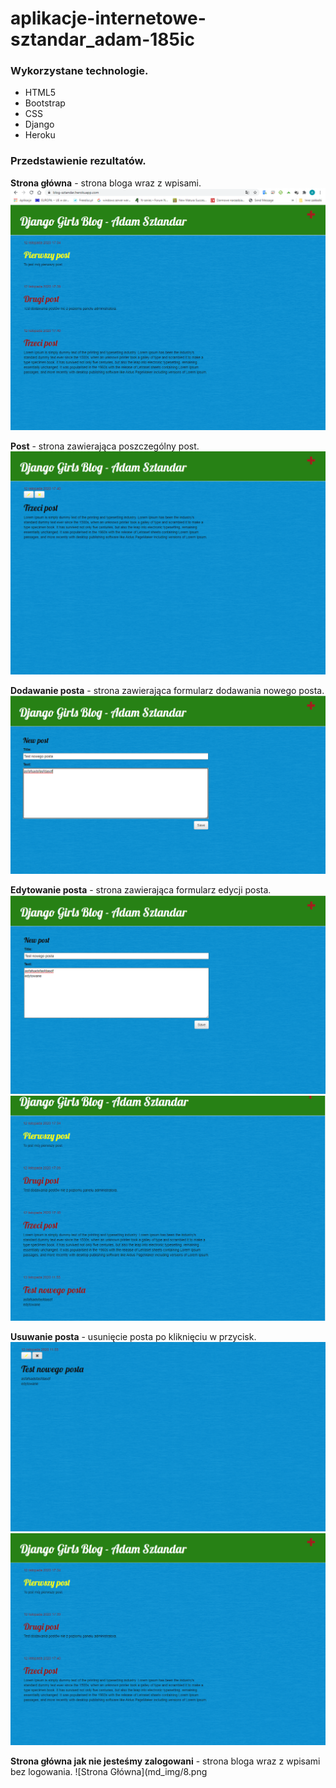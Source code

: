 # aplikacje-internetowe-sztandar_adam-185ic

### Wykorzystane technologie.
* HTML5
* Bootstrap
* CSS
* Django
* Heroku

### Przedstawienie rezultatów.
__Strona główna__ - strona bloga wraz z wpisami.
![Strona Główna](md_img/1.png)

__Post__ - strona zawierająca poszczególny post.
![Post](md_img/2.png)

__Dodawanie posta__ - strona zawierająca formularz dodawania nowego posta.
![Dodaj post](md_img/3.png)

__Edytowanie posta__ - strona zawierająca formularz edycji posta.
![Edytuj post](md_img/4.png)
![Edytuj post](md_img/5.png)

__Usuwanie posta__ - usunięcie posta po kliknięciu w przycisk.
![Usuń post](md_img/6.png)
![Usuń post](md_img/7.png)

__Strona główna jak nie jesteśmy zalogowani__ - strona bloga wraz z wpisami bez logowania.
![Strona Główna](md_img/8.png